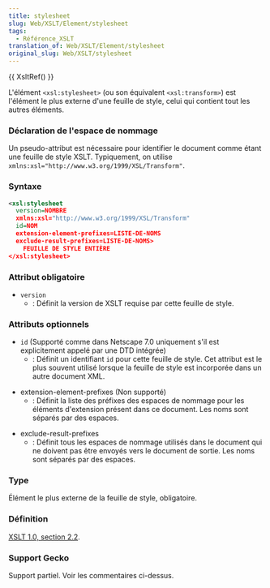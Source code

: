 ```yaml
---
title: stylesheet
slug: Web/XSLT/Element/stylesheet
tags:
  - Référence_XSLT
translation_of: Web/XSLT/Element/stylesheet
original_slug: Web/XSLT/stylesheet
---
```

{{ XsltRef() }}

L'élément `<xsl:stylesheet>` (ou son équivalent `<xsl:transform>`) est l'élément le plus externe d'une feuille de style, celui qui contient tout les autres éléments.

### Déclaration de l'espace de nommage

Un pseudo-attribut est nécessaire pour identifier le document comme étant une feuille de style XSLT. Typiquement, on utilise `xmlns:xsl="http://www.w3.org/1999/XSL/Transform"`.

### Syntaxe

```xml
<xsl:stylesheet
  version=NOMBRE
  xmlns:xsl="http://www.w3.org/1999/XSL/Transform"
  id=NOM
  extension-element-prefixes=LISTE-DE-NOMS
  exclude-result-prefixes=LISTE-DE-NOMS>
    FEUILLE DE STYLE ENTIÈRE
</xsl:stylesheet>
```

### Attribut obligatoire

- `version`
  - : Définit la version de XSLT requise par cette feuille de style.

### Attributs optionnels

- `id` (Supporté comme dans Netscape 7.0 uniquement s'il est explicitement appelé par une DTD intégrée)
  - : Définit un identifiant `id` pour cette feuille de style. Cet attribut est le plus souvent utilisé lorsque la feuille de style est incorporée dans un autre document XML.

<!---->

- extension-element-prefixes (Non supporté)
  - : Définit la liste des préfixes des espaces de nommage pour les éléments d'extension présent dans ce document. Les noms sont séparés par des espaces.

<!---->

- exclude-result-prefixes
  - : Définit tous les espaces de nommage utilisés dans le document qui ne doivent pas être envoyés vers le document de sortie. Les noms sont séparés par des espaces.

### Type

Élément le plus externe de la feuille de style, obligatoire.

### Définition

[XSLT 1.0, section 2.2](http://www.w3.org/TR/xslt#stylesheet-element).

### Support Gecko

Support partiel. Voir les commentaires ci-dessus.
